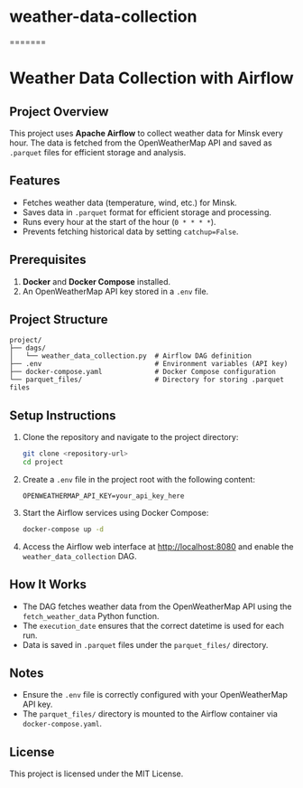 # weather-data-collection
=======
# Weather Data Collection with Airflow

## Project Overview
This project uses **Apache Airflow** to collect weather data for Minsk every hour. The data is fetched from the OpenWeatherMap API and saved as `.parquet` files for efficient storage and analysis.

## Features
- Fetches weather data (temperature, wind, etc.) for Minsk.
- Saves data in `.parquet` format for efficient storage and processing.
- Runs every hour at the start of the hour (`0 * * * *`).
- Prevents fetching historical data by setting `catchup=False`.

## Prerequisites
1. **Docker** and **Docker Compose** installed.
2. An OpenWeatherMap API key stored in a `.env` file.

## Project Structure
```
project/
├── dags/
│   └── weather_data_collection.py  # Airflow DAG definition
├── .env                            # Environment variables (API key)
├── docker-compose.yaml             # Docker Compose configuration
└── parquet_files/                  # Directory for storing .parquet files
```

## Setup Instructions
1. Clone the repository and navigate to the project directory:
   ```bash
   git clone <repository-url>
   cd project
   ```

2. Create a `.env` file in the project root with the following content:
   ```
   OPENWEATHERMAP_API_KEY=your_api_key_here
   ```

3. Start the Airflow services using Docker Compose:
   ```bash
   docker-compose up -d
   ```

4. Access the Airflow web interface at [http://localhost:8080](http://localhost:8080) and enable the `weather_data_collection` DAG.

## How It Works
- The DAG fetches weather data from the OpenWeatherMap API using the `fetch_weather_data` Python function.
- The `execution_date` ensures that the correct datetime is used for each run.
- Data is saved in `.parquet` files under the `parquet_files/` directory.

## Notes
- Ensure the `.env` file is correctly configured with your OpenWeatherMap API key.
- The `parquet_files/` directory is mounted to the Airflow container via `docker-compose.yaml`.

## License
This project is licensed under the MIT License.
